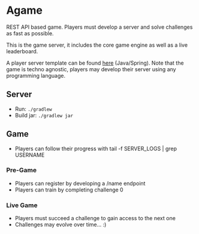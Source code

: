 # Agame

REST API based game. Players must develop a server and solve challenges as fast
as possible.

This is the game server, it includes the core game engine as well as a live
leaderboard.

A player server template can be found
[here](https://github.com/ghelouis/agame-player-template) (Java/Spring). Note
that the game is techno agnostic, players may develop their server using any
programming language.

## Server
* Run: `./gradlew`
* Build jar: `./gradlew jar`

## Game
* Players can follow their progress with tail -f SERVER_LOGS | grep USERNAME

### Pre-Game
* Players can register by developing a /name endpoint
* Players can train by completing challenge 0

### Live Game
* Players must succeed a challenge to gain access to the next one
* Challenges may evolve over time... :)
